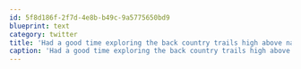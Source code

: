 ```yaml
---
id: 5f8d186f-2f7d-4e8b-b49c-9a5775650bd9
blueprint: text
category: twitter
title: 'Had a good time exploring the back country trails high above naramata today with a good friend. Found snow already'
caption: 'Had a good time exploring the back country trails high above naramata today with a good friend. Found snow already'
---
```

